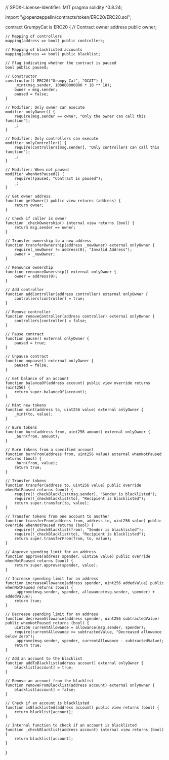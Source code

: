 // SPDX-License-Identifier: MIT
pragma solidity ^0.8.24;

import "@openzeppelin/contracts/token/ERC20/ERC20.sol"; 

contract GrumpyCat is ERC20 {
    // Contract owner
    address public owner;
    
    // Mapping of controllers
    mapping(address => bool) public controllers;
    
    // Mapping of blacklisted accounts
    mapping(address => bool) public blacklist;
    
    // Flag indicating whether the contract is paused
    bool public paused;

    // Constructor
    constructor() ERC20("Grumpy Cat", "GCAT") {
        _mint(msg.sender, 100000000000 * 10 ** 18);
        owner = msg.sender;
        paused = false;
    }

    // Modifier: Only owner can execute
    modifier onlyOwner() {
        require(msg.sender == owner, "Only the owner can call this function");
        _;
    }

    // Modifier: Only controllers can execute
    modifier onlyController() {
        require(controllers[msg.sender], "Only controllers can call this function");
        _;
    }

    // Modifier: When not paused
    modifier whenNotPaused() {
        require(!paused, "Contract is paused");
        _;
    }

    // Get owner address
    function getOwner() public view returns (address) {
        return owner;
    }

    // Check if caller is owner
    function _checkOwnership() internal view returns (bool) {
        return msg.sender == owner;
    }

    // Transfer ownership to a new address
    function transferOwnership(address _newOwner) external onlyOwner {
        require(_newOwner != address(0), "Invalid Address");
        owner = _newOwner;
    }

    // Renounce ownership
    function renounceOwnership() external onlyOwner {
        owner = address(0);
    }

    // Add controller
    function addController(address controller) external onlyOwner {
        controllers[controller] = true;
    }

    // Remove controller
    function removeController(address controller) external onlyOwner {
        controllers[controller] = false;
    }

    // Pause contract
    function pause() external onlyOwner {
        paused = true;
    }

    // Unpause contract
    function unpause() external onlyOwner {
        paused = false;
    }

    // Get balance of an account
    function balanceOf(address account) public view override returns (uint256) {
        return super.balanceOf(account);
    }

    // Mint new tokens
    function mint(address to, uint256 value) external onlyOwner {
        _mint(to, value);
    }

    // Burn tokens
    function burn(address from, uint256 amount) external onlyOwner {
        _burn(from, amount);
    }

    // Burn tokens from a specified account
    function burnFrom(address from, uint256 value) external whenNotPaused returns (bool) {
        _burn(from, value);
        return true;
    }

    // Transfer tokens
    function transfer(address to, uint256 value) public override whenNotPaused returns (bool) {
        require(!_checkBlacklist(msg.sender), "Sender is blacklisted");
        require(!_checkBlacklist(to), "Recipient is blacklisted");
        return super.transfer(to, value);
    }

    // Transfer tokens from one account to another
    function transferFrom(address from, address to, uint256 value) public override whenNotPaused returns (bool) {
        require(!_checkBlacklist(from), "Sender is blacklisted");
        require(!_checkBlacklist(to), "Recipient is blacklisted");
        return super.transferFrom(from, to, value);
    }

    // Approve spending limit for an address
    function approve(address spender, uint256 value) public override whenNotPaused returns (bool) {
        return super.approve(spender, value);
    }

    // Increase spending limit for an address
    function increaseAllowance(address spender, uint256 addedValue) public whenNotPaused returns (bool) {
        _approve(msg.sender, spender, allowance(msg.sender, spender) + addedValue);
        return true;
    }

    // Decrease spending limit for an address
    function decreaseAllowance(address spender, uint256 subtractedValue) public whenNotPaused returns (bool) {
        uint256 currentAllowance = allowance(msg.sender, spender);
        require(currentAllowance >= subtractedValue, "Decreased allowance below zero");
        _approve(msg.sender, spender, currentAllowance - subtractedValue);
        return true;
    }

    // Add an account to the blacklist
    function addToBlacklist(address account) external onlyOwner {
        blacklist[account] = true;
    }

    // Remove an account from the blacklist
    function removeFromBlacklist(address account) external onlyOwner {
        blacklist[account] = false;
    }

    // Check if an account is blacklisted
    function isBlacklisted(address account) public view returns (bool) {
        return blacklist[account];
    }

    // Internal function to check if an account is blacklisted
    function _checkBlacklist(address account) internal view returns (bool) {
        return blacklist[account];
    }
}
